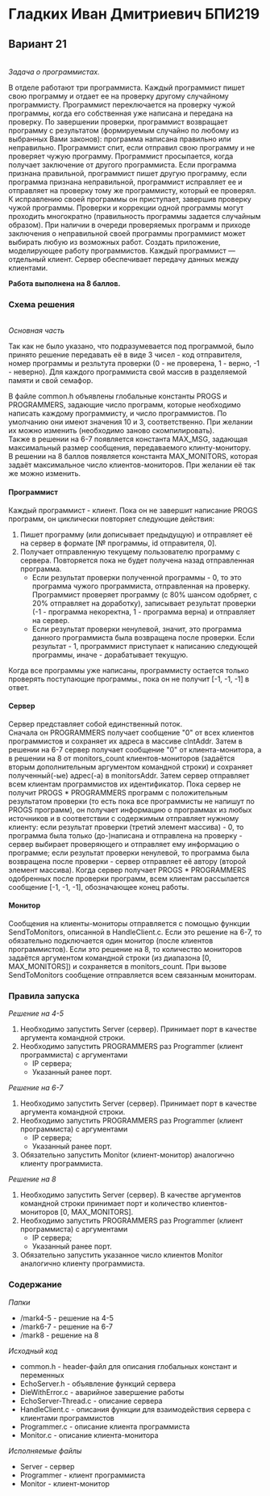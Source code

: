 # Гладких Иван Дмитриевич БПИ219
## Вариант 21

\
*Задача о программистах.*

В отделе работают три программиста. Каждый программист пишет свою программу и отдает ее на проверку другому случайному программисту. Программист переключается на проверку чужой программы, когда его собственная уже написана и передана на проверку. По завершении проверки, программист возвращает программу с результатом (формируемым случайно по любому из выбранных Вами законов): программа написана правильно или неправильно. Программист спит, если отправил свою программу и не проверяет чужую программу. Программист просыпается, когда получает заключение от другого программиста. Если программа признана правильной, программист пишет другую программу, если программа признана неправильной, программист исправляет ее и отправляет на проверку тому же программисту, который ее проверял. К исправлению своей программы он приступает, завершив проверку чужой программы. Проверки и коррекции одной программы могут проходить многократно (правильность программы задается случайным образом). При наличии в очереди проверяемых программ и приходе заключения о неправильной своей программы программист может выбирать любую из возможных работ. Создать приложение, моделирующее работу программистов. Каждый программист — отдельный клиент. Сервер обеспечивает передачу данных между клиентами.

**Работа выполнена на 8 баллов.**

### Схема решения

\
*Основная часть*

Так как не было указано, что подразумевается под программой, было принято решение передавать её в виде 3 чисел - код отправителя, номер программы и резльтута проверки (0 - не проверена, 1 - верно, -1 - неверно). Для каждого программиста свой массив в разделяемой памяти и свой семафор.

В файле common.h объявлены глобальные константы PROGS и PROGRAMMERS, задающие число программ, которые необходимо написать каждому программисту, и число программистов. По умолчанию они имеют значения 10 и 3, соответственно. При желании их можно изменить (необходимо заново скомпилировать).   
Также в решении на 6-7 появляется константа MAX_MSG, задающая максимальный размер сообщения, передаваемого клинту-монитору.   
В решении на 8 баллов появляется константа MAX_MONITORS, которая задаёт максимальное число клиентов-мониторов. При желании её так же можно изменить.


#### Программист
Каждый программист - клиент. 
Пока он не завершит написание PROGS программ, он циклически повторяет следующие действия:
1. Пишет программу (или дописывает предыдущую) и отправляет её на сервер в формате [№ программы, id отправителя, 0]. 
2. Получает отправленную текущему пользователю программу с сервера. Повторяется пока не будет получена назад отправленная программа.
    -  Если результат проверки полученной программы - 0, то это программа чужого программиста, отправленная на проверку. Программист проверяет программу (с 80% шансом одобряет, с 20% отправляет на доработку), записывает результат проверки (-1 - программа некоректна, 1 - программа верна) и отправляет на сервер.
    -  Если результат проверки ненулевой, значит, это программа данного программиста была возвращена после проверки. Если результат - 1, программист приступает к написанию следующей программы, иначе - дорабатывает текущую.

Когда все программы уже написаны, программисту остается только проверять поступающие программы., пока он не получит [-1, -1, -1] в ответ.


#### Сервер
Сервер представляет собой единственный поток.  
Сначала он PROGRAMMERS получает сообщение "0" от всех клиентов программистов и сохраняет их адреса в массиве clntAddr. 
Затем в решении на 6-7 сервер получает сообщение "0" от клиента-монитора, а в решении на 8 от monitors_count клиентов-мониторов (задаётся вторым дополнительным аргументом командной строки) и сохраняет полученный(-ые) адрес(-а) в monitorsAddr.
Затем сервер отправляет всем клиентам программистов их идентификатор.
Пока сервер не получит PROGS * PROGRAMMERS программ с положительным результатом проверки (то есть пока все программисты не напишут по PROGS программ), он получает информацию о программах из любых источников и в соответствии с содержимым отправляет нужному клиенту: если результат проверки (третий элемент массива) - 0, то программа была только (до-)написана и отправлена на проверку - сервер выбирает проверяющего и отправляет ему информацию о программе; если результат проверки ненулевой, то программа была возвращена после проверки - сервер отправляет её автору (второй элемент массива).
Когда сервер получает PROGS * PROGRAMMERS одобренных после проверки программ, всем клиентам рассылается сообщение [-1, -1, -1], обозначающее конец работы.


#### Монитор

Сообщения на клиенты-мониторы отправляется с помощью функции SendToMonitors, описанной в HandleClient.c.
Если это решение на 6-7, то обязательно подключается один монитор (после клиентов программистов).
Если это решение на 8, то количество мониторов задаётся аргументом командной строки (из диапазона [0, MAX_MONITORS]) и сохраняется в monitors_count. При вызове SendToMonitors сообщение отправляется всем связанным мониторам.

### Правила запуска

*Решение на 4-5*

1. Необходимо запустить Server (сервер). Принимает порт в качестве аргумента командной строки.
2. Необходимо запустить PROGRAMMERS раз Programmer (клиент программиста) с аргументами 
    - IP сервера;
    - Указанный ранее порт.

*Решение на 6-7*
1. Необходимо запустить Server (сервер). Принимает порт в качестве аргумента командной строки.
2. Необходимо запустить PROGRAMMERS раз Programmer (клиент программиста) с аргументами 
    - IP сервера;
    - Указанный ранее порт.
3. Обязательно запустить Monitor (клиент-монитор) аналогично клиенту программиста.

*Решение на 8*
1. Необходимо запустить Server (сервер). В качестве аргументов командной строки принимает порт и количество клиентов-мониторов [0, MAX_MONITORS].
2. Необходимо запустить PROGRAMMERS раз Programmer (клиент программиста) с аргументами 
    - IP сервера;
    - Указанный ранее порт.
3. Обязательно запустить указанное число клиентов Monitor аналогично клиенту программиста.

### Содержание

*Папки*
- /mark4-5 - решение на 4-5
- /mark6-7 - решение на 6-7
- /mark8 - решение на 8

*Исходный код*
- common.h - header-файл для описания глобальных констант и переменных
- EchoServer.h - объявление функций сервера
- DieWithError.c - аварийное завершение работы
- EchoServer-Thread.c - описание сервера
- HandleClient.c - описания функции для взаимодействия сервера с клиентами программистов
- Programmer.c - описание клиента программиста
- Monitor.c - описание клиента-монитора

*Исполняемые файлы*
- Server - сервер
- Programmer - клиент программиста
- Monitor - клиент-монитор
